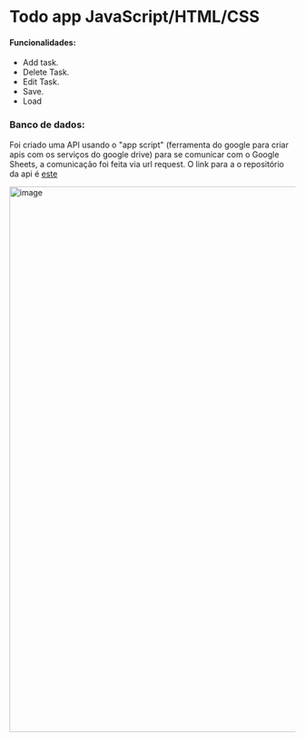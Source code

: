 # Todo app JavaScript/HTML/CSS

#### Funcionalidades:
- Add task.
- Delete Task.
- Edit Task.
- Save.
- Load

### Banco de dados:
Foi criado uma API usando o "app script" (ferramenta do google para criar apis com os serviços do google drive) para se comunicar com o Google Sheets, a comunicação foi feita via url request. O link para a o repositório da api é [este](https://github.com/VictorCalebeIFG/GoogleSheetsApi)

<img width="960" alt="image" src="https://github.com/VictorCalebeIFG/toDoApp-JavaScript-HTML-CSS/assets/84258178/7cb1da69-d6d2-4c29-84b2-e11964ef70c6">
